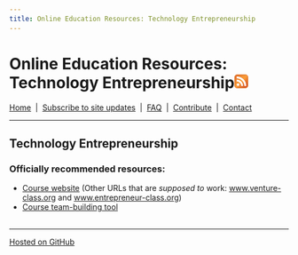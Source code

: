 ```yaml
---
title: Online Education Resources: Technology Entrepreneurship
---
```


# Online Education Resources: Technology Entrepreneurship<a href=""><img src="https://github.com/amberj/online-edu-resources/raw/gh-pages/feed-icon.png" alt="RSS Feed" /></a>
[Home](http://amberj.github.com/online-edu-resources/ "Online Educational Resources: Home") &nbsp;|&nbsp; [Subscribe to site updates](http://amberj.github.com/online-edu-resources/subscribe.html "Online Educational Resources: Subscribe to site updates") &nbsp;|&nbsp; [FAQ](http://amberj.github.com/online-edu-resources/faq.html "Online Educational Resources: FAQ") &nbsp;|&nbsp; [Contribute](http://amberj.github.com/online-edu-resources/contribute.html "Online Educational Reqources: Contribute") &nbsp;|&nbsp; [Contact](http://amberj.github.com/online-edu-resources/contact.html "Online Educational Resources: Contact")<br />

<hr />

## Technology Entrepreneurship
### Officially recommended resources:
* [Course website](http://eesley.blogspot.com/) (Other URLs that are _supposed to_ work: www.venture-class.org and www.entrepreneur-class.org)
* [Course team-building tool](http://venture-lab.org/)
<br /><br />
<hr />

[Hosted on GitHub](https://github.com/amberj/online-edu-resources "online-edu-resources on GitHub")
